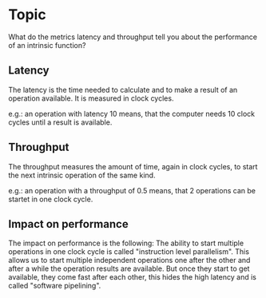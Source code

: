 # Topic

What do the metrics latency and throughput tell you about
the performance of an intrinsic function?

## Latency

The latency is the time needed to calculate and to make a result of an operation available. It is measured in clock cycles.

e.g.: an operation with latency 10 means, that the computer needs 10 clock cycles until a result is available.

## Throughput

The throughput measures the amount of time, again in clock cycles, to start the next intrinsic operation of the same kind.

e.g.: an operation with a throughput of 0.5 means, that 2 operations can be startet in one clock cycle.

## Impact on performance

The impact on performance is the following:
The ability to start multiple operations in one clock cycle is called "instruction level parallelism".
This allows us to start multiple independent operations one after the other and after a while the operation results are available. 
But once they start to get available, they come fast after each other, this hides the high latency and is called "software pipelining".